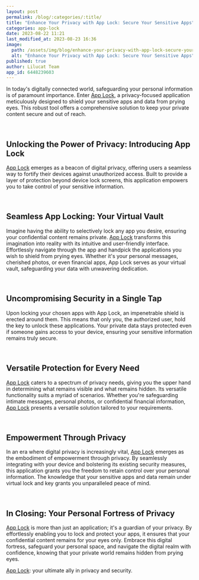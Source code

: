```yaml
---
layout: post
permalink: /blog/:categories/:title/
title: "Enhance Your Privacy with App Lock: Secure Your Sensitive Apps"
categories: app-lock
date: 2023-08-22 11:21
last_modified_at: 2023-08-23 16:36
image:
  path: /assets/img/blog/enhance-your-privacy-with-app-lock-secure-your-sensitive-apps.jpg
  alt: "Enhance Your Privacy with App Lock: Secure Your Sensitive Apps"
published: true
author: Lilucat Team
app_id: 6448239603
---
```

In today's digitally connected world, safeguarding your personal information is of paramount importance. Enter <a class="fw-semibold" href="https://apps.apple.com/app/apple-store/id6448239603?pt=126142472&ct=fromWebsite&mt=8">App Lock</a>, a privacy-focused application meticulously designed to shield your sensitive apps and data from prying eyes. This robust tool offers a comprehensive solution to keep your private content secure and out of reach.

<br>

## Unlocking the Power of Privacy: Introducing App Lock
<a class="fw-semibold" href="https://apps.apple.com/app/apple-store/id6448239603?pt=126142472&ct=fromWebsite&mt=8">App Lock</a> emerges as a beacon of digital privacy, offering users a seamless way to fortify their devices against unauthorized access. Built to provide a layer of protection beyond device lock screens, this application empowers you to take control of your sensitive information.

<br>

## Seamless App Locking: Your Virtual Vault
Imagine having the ability to selectively lock any app you desire, ensuring your confidential content remains private. <a class="fw-semibold" href="https://apps.apple.com/app/apple-store/id6448239603?pt=126142472&ct=fromWebsite&mt=8">App Lock</a> transforms this imagination into reality with its intuitive and user-friendly interface. Effortlessly navigate through the app and handpick the applications you wish to shield from prying eyes. Whether it's your personal messages, cherished photos, or even financial apps, App Lock serves as your virtual vault, safeguarding your data with unwavering dedication.

<br>

## Uncompromising Security in a Single Tap
Upon locking your chosen apps with App Lock, an impenetrable shield is erected around them. This means that only you, the authorized user, hold the key to unlock these applications. Your private data stays protected even if someone gains access to your device, ensuring your sensitive information remains truly secure.

<br>

## Versatile Protection for Every Need
<a class="fw-semibold" href="https://apps.apple.com/app/apple-store/id6448239603?pt=126142472&ct=fromWebsite&mt=8">App Lock</a> caters to a spectrum of privacy needs, giving you the upper hand in determining what remains visible and what remains hidden. Its versatile functionality suits a myriad of scenarios. Whether you're safeguarding intimate messages, personal photos, or confidential financial information, <a class="fw-semibold" href="https://apps.apple.com/app/apple-store/id6448239603?pt=126142472&ct=fromWebsite&mt=8">App Lock</a> presents a versatile solution tailored to your requirements.

<br>

## Empowerment Through Privacy
In an era where digital privacy is increasingly vital, <a class="fw-semibold" href="https://apps.apple.com/app/apple-store/id6448239603?pt=126142472&ct=fromWebsite&mt=8">App Lock</a> emerges as the embodiment of empowerment through privacy. By seamlessly integrating with your device and bolstering its existing security measures, this application grants you the freedom to retain control over your personal information. The knowledge that your sensitive apps and data remain under virtual lock and key grants you unparalleled peace of mind.

<br>

## In Closing: Your Personal Fortress of Privacy
<a class="fw-semibold" href="https://apps.apple.com/app/apple-store/id6448239603?pt=126142472&ct=fromWebsite&mt=8">App Lock</a> is more than just an application; it's a guardian of your privacy. By effortlessly enabling you to lock and protect your apps, it ensures that your confidential content remains for your eyes only. Embrace this digital fortress, safeguard your personal space, and navigate the digital realm with confidence, knowing that your private world remains hidden from prying eyes.
<br>

<a class="fw-semibold" href="https://apps.apple.com/app/apple-store/id6448239603?pt=126142472&ct=fromWebsite&mt=8">App Lock</a>: your ultimate ally in privacy and security.